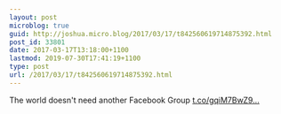```yaml
---
layout: post
microblog: true
guid: http://joshua.micro.blog/2017/03/17/t842560619714875392.html
post_id: 33801
date: 2017-03-17T13:18:00+1100
lastmod: 2019-07-30T17:41:19+1100
type: post
url: /2017/03/17/t842560619714875392.html
---
```

The world doesn't need another Facebook Group [t.co/gqiM7BwZ9...](https://t.co/gqiM7BwZ9N)
